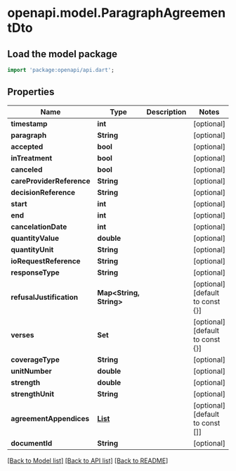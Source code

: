 # openapi.model.ParagraphAgreementDto

## Load the model package
```dart
import 'package:openapi/api.dart';
```

## Properties
Name | Type | Description | Notes
------------ | ------------- | ------------- | -------------
**timestamp** | **int** |  | [optional] 
**paragraph** | **String** |  | [optional] 
**accepted** | **bool** |  | [optional] 
**inTreatment** | **bool** |  | [optional] 
**canceled** | **bool** |  | [optional] 
**careProviderReference** | **String** |  | [optional] 
**decisionReference** | **String** |  | [optional] 
**start** | **int** |  | [optional] 
**end** | **int** |  | [optional] 
**cancelationDate** | **int** |  | [optional] 
**quantityValue** | **double** |  | [optional] 
**quantityUnit** | **String** |  | [optional] 
**ioRequestReference** | **String** |  | [optional] 
**responseType** | **String** |  | [optional] 
**refusalJustification** | **Map<String, String>** |  | [optional] [default to const {}]
**verses** | **Set<int>** |  | [optional] [default to const {}]
**coverageType** | **String** |  | [optional] 
**unitNumber** | **double** |  | [optional] 
**strength** | **double** |  | [optional] 
**strengthUnit** | **String** |  | [optional] 
**agreementAppendices** | [**List<AgreementAppendixDto>**](AgreementAppendixDto.md) |  | [optional] [default to const []]
**documentId** | **String** |  | [optional] 

[[Back to Model list]](../README.md#documentation-for-models) [[Back to API list]](../README.md#documentation-for-api-endpoints) [[Back to README]](../README.md)


